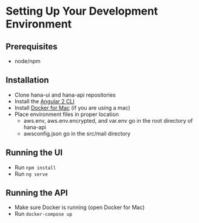 # Setting Up Your Development Environment

## Prerequisites
* node/npm

## Installation
* Clone hana-ui and hana-api repositories
* Install the [Angular 2 CLI](https://github.com/angular/angular-cli)
* Install [Docker for Mac](https://www.docker.com/docker-mac) (if you are using a mac)
* Place environment files in proper location
  * aws.env, aws.env.encrypted, and var.env go in the root directory of hana-api
  * awsconfig.json go in the src/mail directory

## Running the UI
* Run `npm install`
* Run `ng serve`

## Running the API
* Make sure Docker is running (open Docker for Mac)
* Run `docker-compose up`
